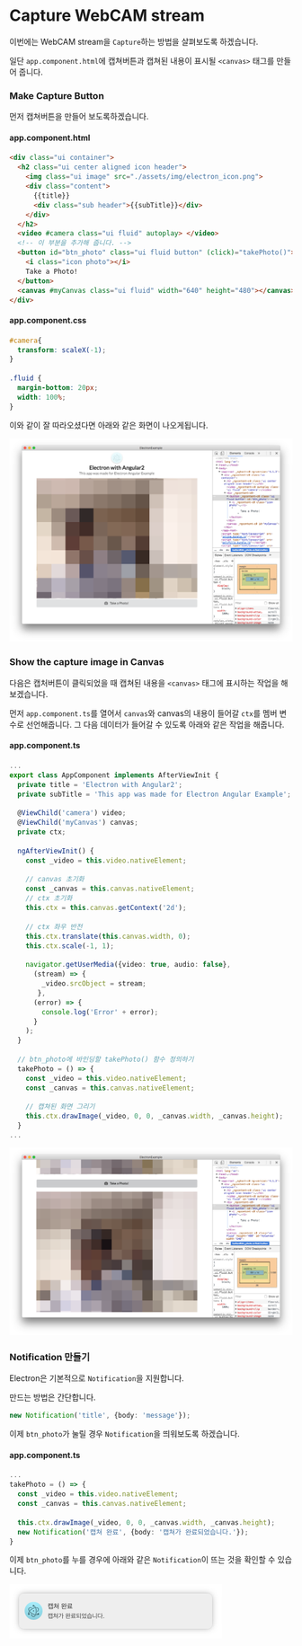 # Capture WebCAM stream
이번에는 WebCAM stream을 `Capture`하는 방법을 살펴보도록 하겠습니다.

일단 `app.component.html`에 캡쳐버튼과 캡쳐된 내용이 표시될 `<canvas>` 태그를 만들어 줍니다.

### Make Capture Button
먼저 캡쳐버튼을 만들어 보도록하겠습니다.

#### app.component.html
```html
<div class="ui container">
  <h2 class="ui center aligned icon header">
    <img class="ui image" src="./assets/img/electron_icon.png">
    <div class="content">
      {{title}}
      <div class="sub header">{{subTitle}}</div>
    </div>
  </h2>
  <video #camera class="ui fluid" autoplay> </video>
  <!-- 이 부분을 추가해 줍니다. -->
  <button id="btn_photo" class="ui fluid button" (click)="takePhoto()">
    <i class="icon photo"></i>
    Take a Photo!
  </button>
  <canvas #myCanvas class="ui fluid" width="640" height="480"></canvas>
</div>
```

#### app.component.css
```css
#camera{
  transform: scaleX(-1);
}

.fluid {
  margin-bottom: 20px;
  width: 100%;
}
```

이와 같이 잘 따라오셨다면 아래와 같은 화면이 나오게됩니다.

![](./assets/capture/makeCaptureBtn.png)

### Show the capture image in Canvas
다음은 캡처버튼이 클릭되었을 때 캡쳐된 내용을 `<canvas>` 태그에 표시하는 작업을 해보겠습니다.

먼저 `app.component.ts`를 열어서 `canvas`와 canvas의 내용이 들어갈 `ctx`를 멤버 변수로 선언해줍니다. 그 다음 데이터가 들어갈 수 있도록 아래와 같은 작업을 해줍니다.

#### app.component.ts
```typescript
...
export class AppComponent implements AfterViewInit {
  private title = 'Electron with Angular2';
  private subTitle = 'This app was made for Electron Angular Example';

  @ViewChild('camera') video;
  @ViewChild('myCanvas') canvas;
  private ctx;

  ngAfterViewInit() {
    const _video = this.video.nativeElement;

    // canvas 초기화
    const _canvas = this.canvas.nativeElement;
    // ctx 초기화
    this.ctx = this.canvas.getContext('2d');

    // ctx 좌우 반전
    this.ctx.translate(this.canvas.width, 0);
    this.ctx.scale(-1, 1);

    navigator.getUserMedia({video: true, audio: false},
      (stream) => {
        _video.srcObject = stream;
       },
      (error) => {
        console.log('Error' + error);
      }
    );
  }

  // btn_photo에 바인딩할 takePhoto() 함수 정의하기
  takePhoto = () => {
    const _video = this.video.nativeElement;
    const _canvas = this.canvas.nativeElement;

    // 캡쳐된 화면 그리기
    this.ctx.drawImage(_video, 0, 0, _canvas.width, _canvas.height);
  }
...
```

![](./assets/capture/capture.png)

### Notification 만들기
Electron은 기본적으로 `Notification`을 지원합니다.

만드는 방법은 간단합니다.

```typescript
new Notification('title', {body: 'message'});
```

이제 `btn_photo`가 눌릴 경우 `Notification`을 띄워보도록 하겠습니다.

#### app.component.ts
```typescript
...
takePhoto = () => {
  const _video = this.video.nativeElement;
  const _canvas = this.canvas.nativeElement;
  
  this.ctx.drawImage(_video, 0, 0, _canvas.width, _canvas.height);
  new Notification('캡쳐 완료', {body: '캡쳐가 완료되었습니다.'});
}
```

이제 `btn_photo`를 누를 경우에 아래와 같은 `Notification`이 뜨는 것을 확인할 수 있습니다.

![](./assets/capture/noti.png)
